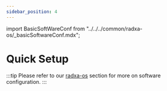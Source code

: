 ```yaml
---
sidebar_position: 4
---
```


import BasicSoftWareConf from "../../../common/radxa-os/\_basicSoftwareConf.mdx";

# Quick Setup

<BasicSoftWareConf model="rock-5-itx" />

:::tip
Please refer to our [radxa-os](../radxa-os/) section for more on software configuration.
:::
